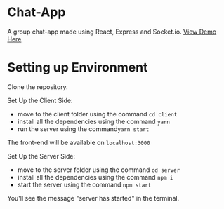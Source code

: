 # Chat-App
A group chat-app made using React, Express and Socket.io. [View Demo Here](https://chat-app-mm.netlify.app/)

# Setting up Environment

Clone the repository.

Set Up the Client Side:
- move to the client folder using the command `cd client`
- install all the dependencies using the command `yarn`
- run the server using the command`yarn start`

The front-end will be available on `localhost:3000`


Set Up the Server Side:
- move to the server folder using the command `cd server`
- install all the dependencies using the command `npm i`
- start the server using the command `npm start`

You'll see the message "server has started" in the  terminal.
